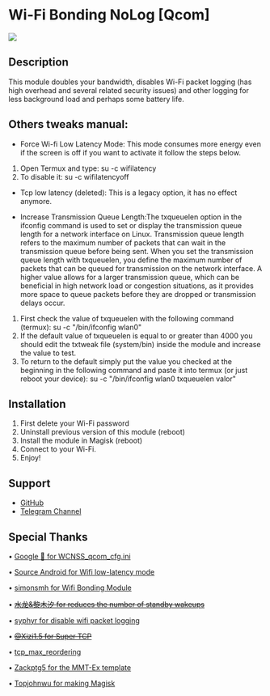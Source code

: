 # Wi-Fi Bonding NoLog [Qcom]

![](https://i.ibb.co/0hMGsNj/1690350350097.png)

## Description
This module doubles your bandwidth, disables Wi-Fi packet logging (has high overhead and several related security issues) and other logging for less background load and perhaps some battery life.

## Others tweaks manual:
- Force Wi-fi Low Latency Mode: This mode consumes more energy even if the screen is off if you want to activate it follow the steps below.
1. Open Termux and type:
su -c wifilatency
2. To disable it:
su -c wifilatencyoff

- Tcp low latency (deleted): This is a legacy option, it has no effect anymore.

- Increase Transmission Queue Length:The txqueuelen option in the ifconfig command is used to set or display the transmission queue length for a network interface on Linux. Transmission queue length refers to the maximum number of packets that can wait in the transmission queue before being sent. When you set the transmission queue length with txqueuelen, you define the maximum number of packets that can be queued for transmission on the network interface. A higher value allows for a larger transmission queue, which can be beneficial in high network load or congestion situations, as it provides more space to queue packets before they are dropped or transmission delays occur.
1. First check the value of txqueuelen with the following command (termux):
su -c "/bin/ifconfig wlan0"
2. If the default value of txqueuelen is equal to or greater than 4000 you should edit the txtweak file (system/bin) inside the module and increase the value to test.
3. To return to the default simply put the value you checked at the beginning in the following command and paste it into termux (or just reboot your device):
su -c "/bin/ifconfig wlan0 txqueuelen valor"

## Installation
1. First delete your Wi-Fi password
2. Uninstall previous version of this module (reboot)
3. Install the module in Magisk (reboot)
4. Connect to your Wi-Fi.
5. Enjoy!

## Support
- [GitHub](https://github.com/LeanxModulostk/wifi-bonding-nolog) 
- [Telegram Channel](https://t.me/modulostk)

## Special Thanks

• [Google 💩 for WCNSS_qcom_cfg.ini](https://android.googlesource.com/device/google/coral/+/refs/heads/android10-c2f2-release/WCNSS_qcom_cfg.ini)

• [Source Android for Wifi low-latency mode](https://source.android.com/docs/core/connect/wifi-low-latency)

• [simonsmh for Wifi Bonding Module](https://github.com/Magisk-Modules-Repo/wifi-bonding)

• [~~水龙&黎木汐 for reduces the number of standby wakeups~~](https://t.me/modulostk/3822)

• [syphyr for disable wifi packet logging](https://gitea.rockhost.se/Piteball/android_device_samsung_msm8976-common/commit/be2d161200b87de43d7f4f86a8176efd5627b9b1)

• [~~@Xizi1.5 for Super TCP~~](https://t.me/modulostk/99)

• [tcp_max_reordering](https://sysctl-explorer.net/net/ipv4/tcp_max_reordering/)

• [Zackptg5 for the MMT-Ex template](https://github.com/Zackptg5)

• [Topjohnwu for making Magisk](https://github.com/topjohnwu)
